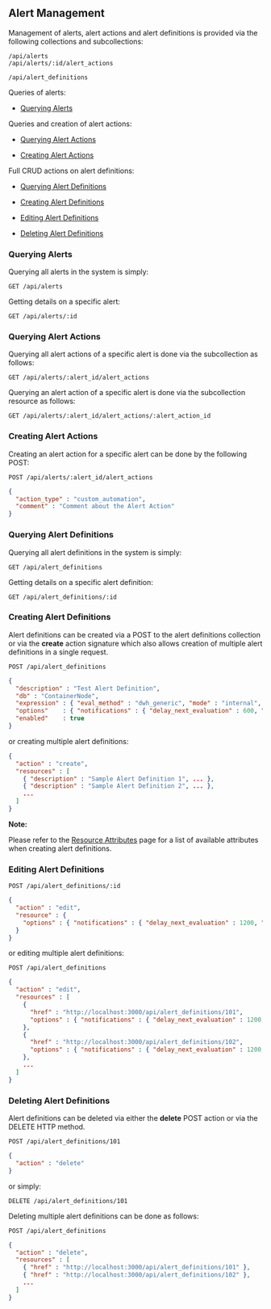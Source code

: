 ---
---

## Alert Management

Management of alerts, alert actions and alert definitions is provided
via the following collections and subcollections:

``` data
/api/alerts
/api/alerts/:id/alert_actions

/api/alert_definitions
```

Queries of alerts:

  - [Querying Alerts](#querying-alerts)

Queries and creation of alert actions:

  - [Querying Alert Actions](#querying-alert-actions)

  - [Creating Alert Actions](#creating-alert-actions)

Full CRUD actions on alert definitions:

  - [Querying Alert Definitions](#querying-alert-definitions)

  - [Creating Alert Definitions](#creating-alert-definitions)

  - [Editing Alert Definitions](#editing-alert-definitions)

  - [Deleting Alert Definitions](#deleting-alert-definitions)

### Querying Alerts

Querying all alerts in the system is simply:

    GET /api/alerts

Getting details on a specific alert:

    GET /api/alerts/:id

### Querying Alert Actions

Querying all alert actions of a specific alert is done via the
subcollection as follows:

    GET /api/alerts/:alert_id/alert_actions

Querying an alert action of a specific alert is done via the
subcollection resource as follows:

    GET /api/alerts/:alert_id/alert_actions/:alert_action_id

### Creating Alert Actions

Creating an alert action for a specific alert can be done by the
following POST:

    POST /api/alerts/:alert_id/alert_actions

``` json
{
  "action_type" : "custom_automation",
  "comment" : "Comment about the Alert Action"
}
```

### Querying Alert Definitions

Querying all alert definitions in the system is simply:

    GET /api/alert_definitions

Getting details on a specific alert definition:

    GET /api/alert_definitions/:id

### Creating Alert Definitions

Alert definitions can be created via a POST to the alert definitions
collection or via the **create** action signature which also allows
creation of multiple alert definitions in a single request.

    POST /api/alert_definitions

``` json
{
  "description" : "Test Alert Definition",
  "db" : "ContainerNode",
  "expression" : { "eval_method" : "dwh_generic", "mode" : "internal", "options" : {} },
  "options"    : { "notifications" : { "delay_next_evaluation" : 600, "evm_event" : {} } },
  "enabled"    : true
}
```

or creating multiple alert definitions:

``` json
{
  "action" : "create",
  "resources" : [
    { "description" : "Sample Alert Definition 1", ... },
    { "description" : "Sample Alert Definition 2", ... },
    ...
  ]
}
```

**Note:**

Please refer to the [Resource Attributes](../appendices/resource_attributes.html#alert-definitions)
page for a list of available attributes when creating alert definitions.

### Editing Alert Definitions

    POST /api/alert_definitions/:id

``` json
{
  "action" : "edit",
  "resource" : {
    "options" : { "notifications" : { "delay_next_evaluation" : 1200, "evm:event" : {} } }
  }
}
```

or editing multiple alert definitions:

    POST /api/alert_definitions

``` json
{
  "action" : "edit",
  "resources" : [
    {
      "href" : "http://localhost:3000/api/alert_definitions/101",
      "options" : { "notifications" : { "delay_next_evaluation" : 1200, "evm:event" : {} } }
    },
    {
      "href" : "http://localhost:3000/api/alert_definitions/102",
      "options" : { "notifications" : { "delay_next_evaluation" : 1200, "evm:event" : {} } }
    },
    ...
  ]
}
```

### Deleting Alert Definitions

Alert definitions can be deleted via either the **delete** POST action
or via the DELETE HTTP method.

    POST /api/alert_definitions/101

``` json
{
  "action" : "delete"
}
```

or simply:

    DELETE /api/alert_definitions/101

Deleting multiple alert definitions can be done as follows:

    POST /api/alert_definitions

``` json
{
  "action" : "delete",
  "resources" : [
    { "href" : "http://localhost:3000/api/alert_definitions/101" },
    { "href" : "http://localhost:3000/api/alert_definitions/102" },
    ...
  ]
}
```

